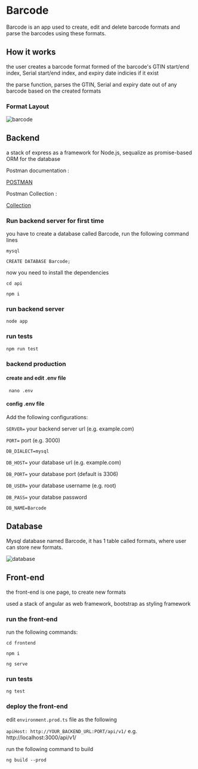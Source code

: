 # Barcode

Barcode is an app used to create, edit and delete barcode formats and parse the barcodes using these formats.

## How it works

the user creates a barcode format formed of the barcode's GTIN start/end index, Serial start/end index, and expiry date indicies if it exist

the parse function, parses the GTIN, Serial and expiry date out of any barcode based on the created formats

### Format Layout

![barcode](https://i.imgur.com/UU9K2AN.png)

## Backend

a stack of express as a framework for Node.js, sequalize as promise-based ORM for the database

Postman documentation :

[POSTMAN](https://documenter.getpostman.com/view/2667398/S1ETRGcm)

Postman Collection : 

[Collection](https://drive.google.com/file/d/1tJ6ZgQ2XA-N4ZnQxOaUHYFkOGDM7eGB0/view?usp=drive_web)


### Run backend server for first time

you have to create a database called Barcode, 
run the following command lines

` mysql `

` CREATE DATABASE Barcode; `

now you need to install the dependencies

` cd api `

` npm i `

### run backend server

` node app `

### run tests

` npm run test `

### backend production


#### create and edit .env file

` nano .env`

#### config .env file

Add the following configurations:

`SERVER=` your backend server url (e.g. example.com)

`PORT=` port (e.g. 3000)

`DB_DIALECT=mysql`

`DB_HOST=` your database url (e.g. example.com)

`DB_PORT=` your database port (default is 3306)

`DB_USER=` your database username (e.g. root)

`DB_PASS=` your databse password

`DB_NAME=Barcode`


## Database

Mysql database named Barcode, it has 1 table called formats, where user can store new formats.

![database](https://i.imgur.com/OnS2TXx.png)

## Front-end

the front-end is one page, to create new formats

used a stack of angular as web framework, bootstrap as styling framework

### run the front-end

run the following commands: 

` cd frontend `

` npm i `

` ng serve `


### run tests

` ng test `

### deploy the front-end

edit `environment.prod.ts` file as the following

`apiHost: http://YOUR_BACKEND_URL:PORT/api/v1/` e.g. http://localhost:3000/api/v1/

run the following command to build

` ng build --prod `
